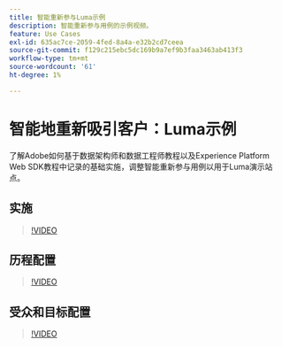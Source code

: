 ```yaml
---
title: 智能重新参与Luma示例
description: 智能重新参与用例的示例视频。
feature: Use Cases
exl-id: 635ac7ce-2059-4fed-8a4a-e32b2cd7ceea
source-git-commit: f129c215ebc5dc169b9a7ef9b3faa3463ab413f3
workflow-type: tm+mt
source-wordcount: '61'
ht-degree: 1%

---
```


# 智能地重新吸引客户：Luma示例

了解Adobe如何基于数据架构师和数据工程师教程以及Experience Platform Web SDK教程中记录的基础实施，调整智能重新参与用例以用于Luma演示站点。

## 实施

>[!VIDEO](https://video.tv.adobe.com/v/3425184/?quality=12&learn=on)

## 历程配置

>[!VIDEO](https://video.tv.adobe.com/v/3427101/?quality=12&learn=on)

## 受众和目标配置

>[!VIDEO](https://video.tv.adobe.com/v/3427451/?quality=12&learn=on)
